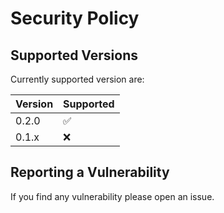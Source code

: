 # Security Policy

## Supported Versions

Currently supported version are:

| Version | Supported          |
| ------- | ------------------ |
| 0.2.0   | :white_check_mark: |
| 0.1.x   | :x:                |

## Reporting a Vulnerability

If you find any vulnerability please open an issue.
